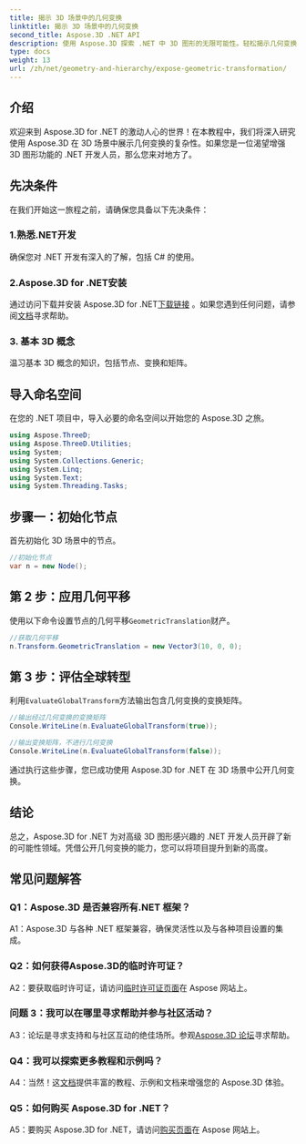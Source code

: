 ```yaml
---
title: 揭示 3D 场景中的几何变换
linktitle: 揭示 3D 场景中的几何变换
second_title: Aspose.3D .NET API
description: 使用 Aspose.3D 探索 .NET 中 3D 图形的无限可能性。轻松揭示几何变换。
type: docs
weight: 13
url: /zh/net/geometry-and-hierarchy/expose-geometric-transformation/
---
```

## 介绍

欢迎来到 Aspose.3D for .NET 的激动人心的世界！在本教程中，我们将深入研究使用 Aspose.3D 在 3D 场景中展示几何变换的复杂性。如果您是一位渴望增强 3D 图形功能的 .NET 开发人员，那么您来对地方了。

## 先决条件

在我们开始这一旅程之前，请确保您具备以下先决条件：

### 1.熟悉.NET开发

确保您对 .NET 开发有深入的了解，包括 C# 的使用。

### 2.Aspose.3D for .NET安装

通过访问下载并安装 Aspose.3D for .NET[下载链接](https://releases.aspose.com/3d/net/) 。如果您遇到任何问题，请参阅[文档](https://reference.aspose.com/3d/net/)寻求帮助。

### 3. 基本 3D 概念

温习基本 3D 概念的知识，包括节点、变换和矩阵。

## 导入命名空间

在您的 .NET 项目中，导入必要的命名空间以开始您的 Aspose.3D 之旅。

```csharp
using Aspose.ThreeD;
using Aspose.ThreeD.Utilities;
using System;
using System.Collections.Generic;
using System.Linq;
using System.Text;
using System.Threading.Tasks;
```

## 步骤一：初始化节点

首先初始化 3D 场景中的节点。

```csharp
//初始化节点
var n = new Node();
```

## 第 2 步：应用几何平移

使用以下命令设置节点的几何平移`GeometricTranslation`财产。

```csharp
//获取几何平移
n.Transform.GeometricTranslation = new Vector3(10, 0, 0);
```

## 第 3 步：评估全球转型

利用`EvaluateGlobalTransform`方法输出包含几何变换的变换矩阵。

```csharp
//输出经过几何变换的变换矩阵
Console.WriteLine(n.EvaluateGlobalTransform(true));

//输出变换矩阵，不进行几何变换
Console.WriteLine(n.EvaluateGlobalTransform(false));
```

通过执行这些步骤，您已成功使用 Aspose.3D for .NET 在 3D 场景中公开几何变换。

## 结论

总之，Aspose.3D for .NET 为对高级 3D 图形感兴趣的 .NET 开发人员开辟了新的可能性领域。凭借公开几何变换的能力，您可以将项目提升到新的高度。

## 常见问题解答

### Q1：Aspose.3D 是否兼容所有.NET 框架？

A1：Aspose.3D 与各种 .NET 框架兼容，确保灵活性以及与各种项目设置的集成。

### Q2：如何获得Aspose.3D的临时许可证？

 A2：要获取临时许可证，请访问[临时许可证页面](https://purchase.aspose.com/temporary-license/)在 Aspose 网站上。

### 问题 3：我可以在哪里寻求帮助并参与社区活动？

 A3：论坛是寻求支持和与社区互动的绝佳场所。参观[Aspose.3D 论坛](https://forum.aspose.com/c/3d/18)寻求帮助。

### Q4：我可以探索更多教程和示例吗？

 A4：当然！这[文档](https://reference.aspose.com/3d/net/)提供丰富的教程、示例和文档来增强您的 Aspose.3D 体验。

### Q5：如何购买 Aspose.3D for .NET？

 A5：要购买 Aspose.3D for .NET，请访问[购买页面](https://purchase.aspose.com/buy)在 Aspose 网站上。